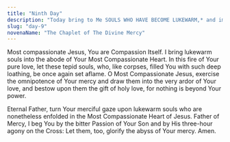 ```yaml
---
title: "Ninth Day"
description: "Today bring to Me SOULS WHO HAVE BECOME LUKEWARM,* and immerse them in the abyss of My mercy. These souls wound My Heart most painfully. My soul suffered the most dreadful loathing in the Garden of Olives because of lukewarm souls. They were the reason I cried out: 'Father, take this cup away from Me, if it be Your will.' For them, the last hope of salvation is to run to My mercy."
slug: "day-9"
novenaName: "The Chaplet of The Divine Mercy"
---
```


Most compassionate Jesus, You are Compassion Itself. I bring lukewarm souls into the abode of Your Most Compassionate Heart. In this fire of Your pure love, let these tepid souls, who, like corpses, filled You with such deep loathing, be once again set aflame. O Most Compassionate Jesus, exercise the omnipotence of Your mercy and draw them into the very ardor of Your love, and bestow upon them the gift of holy love, for nothing is beyond Your power.

Eternal Father, turn Your merciful gaze upon lukewarm souls who are nonetheless enfolded in the Most Compassionate Heart of Jesus. Father of Mercy, I beg You by the bitter Passion of Your Son and by His three-hour agony on the Cross: Let them, too, glorify the abyss of Your mercy. Amen.
